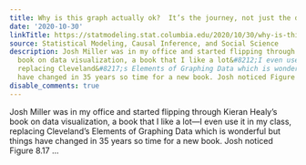 ```yaml
---
title: Why is this graph actually ok?  It’s the journey, not just the destination.
date: '2020-10-30'
linkTitle: https://statmodeling.stat.columbia.edu/2020/10/30/why-is-this-graph-actually-ok-its-the-journey-not-just-the-destination/
source: Statistical Modeling, Causal Inference, and Social Science
description: Josh Miller was in my office and started flipping through Kieran Healy&#8217;s
  book on data visualization, a book that I like a lot&#8212;I even use it in my class,
  replacing Cleveland&#8217;s Elements of Graphing Data which is wonderful but things
  have changed in 35 years so time for a new book. Josh noticed Figure 8.17 ...
disable_comments: true
---
```

Josh Miller was in my office and started flipping through Kieran Healy&#8217;s book on data visualization, a book that I like a lot&#8212;I even use it in my class, replacing Cleveland&#8217;s Elements of Graphing Data which is wonderful but things have changed in 35 years so time for a new book. Josh noticed Figure 8.17 ...